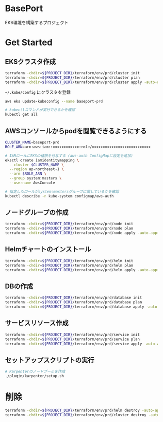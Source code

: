 # BasePort

EKS環境を構築するプロジェクト


# Get Started

## EKSクラスタ作成

```bash
terraform -chdir=${PROJECT_DIR}/terraform/env/prd/cluster init
terraform -chdir=${PROJECT_DIR}/terraform/env/prd/cluster plan
terraform -chdir=${PROJECT_DIR}/terraform/env/prd/cluster apply -auto-approve
```

`~/.kube/config` にクラスタを登録

```bash
aws eks update-kubeconfig --name baseport-prd

# kubectlコマンドが実行できるかを確認
kubectl get all
```

## AWSコンソールからpodを閲覧できるようにする

```bash
CLUSTER_NAME=baseport-prd
ROLE_ARN=arn:aws:iam::xxxxxxxxxxxx:role/xxxxxxxxxxxxxxxxxxxxxxxxxxx

# IAMロールにEKSの権限を付与する (aws-auth ConfigMapに設定を追加)
eksctl create iamidentitymapping \
  --cluster $CLUSTER_NAME \
  --region ap-northeast-1 \
  --arn $ROLE_ARN \
  --group system:masters \
  --username AwsConsole

# 指定したロールがsystem:mastersグループに属しているかを確認
kubectl describe -n kube-system configmap/aws-auth
```

## ノードグループの作成

```bash
terraform -chdir=${PROJECT_DIR}/terraform/env/prd/node init
terraform -chdir=${PROJECT_DIR}/terraform/env/prd/node plan
terraform -chdir=${PROJECT_DIR}/terraform/env/prd/node apply -auto-approve
```

## Helmチャートのインストール

```bash
terraform -chdir=${PROJECT_DIR}/terraform/env/prd/helm init
terraform -chdir=${PROJECT_DIR}/terraform/env/prd/helm plan
terraform -chdir=${PROJECT_DIR}/terraform/env/prd/helm apply -auto-approve
```

## DBの作成

```bash
terraform -chdir=${PROJECT_DIR}/terraform/env/prd/database init
terraform -chdir=${PROJECT_DIR}/terraform/env/prd/database plan
terraform -chdir=${PROJECT_DIR}/terraform/env/prd/database apply -auto-approve
```

## サービスリソース作成

```bash
terraform -chdir=${PROJECT_DIR}/terraform/env/prd/service init
terraform -chdir=${PROJECT_DIR}/terraform/env/prd/service plan
terraform -chdir=${PROJECT_DIR}/terraform/env/prd/service apply -auto-approve
```

## セットアップスクリプトの実行

```bash
# Karpenterのノードプールを作成
./plugin/karpenter/setup.sh
```


# 削除

```bash
terraform -chdir=${PROJECT_DIR}/terraform/env/prd/helm destroy -auto-approve
terraform -chdir=${PROJECT_DIR}/terraform/env/prd/cluster destroy -auto-approve
```